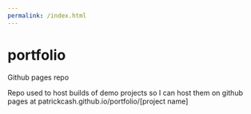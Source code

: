 ```yaml
---
permalink: /index.html
---
```


# portfolio


Github pages repo

Repo used to host builds of demo projects so I can host them on github pages at patrickcash.github.io/portfolio/[project name]
